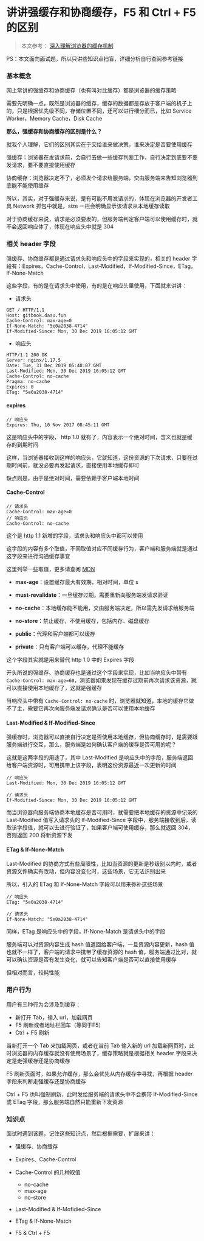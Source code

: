 # 讲讲强缓存和协商缓存，F5 和 Ctrl + F5 的区别 

> 本文参考： [深入理解浏览器的缓存机制]( https://www.jianshu.com/p/54cc04190252 )

PS：本文面向面试题，所以只讲些知识点扫盲，详细分析自行查阅参考链接

### 基本概念

网上常讲的强缓存和协商缓存（也有叫对比缓存）都是浏览器的缓存策略

需要先明确一点，既然是浏览器的缓存，缓存的数据都是存放于客户端的机子上的，只是根据优先级不同，存储位置不同，还可以进行细分而已，比如 Service Worker，Memory Cache，Disk Cache

**那么，强缓存和协商缓存的区别是什么？**

就我个人理解，它们的区别其实在于交给谁来做决策，谁来决定是否要使用缓存

强缓存：浏览器在发请求前，会自行去做一些缓存判断工作，自行决定到底要不要发请求，要不要直接使用缓存

协商缓存：浏览器决定不了，必须发个请求给服务端，交由服务端来告知浏览器到底能不能使用缓存

所以，其实，对于强缓存来说，是有可能不用发请求的，体现在浏览器的开发者工具 Network 抓包中就是，size 一栏会明确显示该请求从本地缓存读取

对于协商缓存来说，请求是必须要发的，但服务端判定客户端可以使用缓存时，就不会返回响应体了，体现在响应头中就是 304

### 相关 header 字段

强缓存、协商缓存都是通过请求头和响应头中的字段来实现的，相关的 header 字段有：Expires，Cache-Control，Last-Modified，If-Modified-Since，ETag，If-None-Match

这些字段，有的是在请求头中使用，有的是在响应头里使用，下面就来讲讲：

- 请求头

```http
GET / HTTP/1.1
Host: gitbook.dasu.fun
Cache-Control: max-age=0
If-None-Match: "5e0a2038-4714"
If-Modified-Since: Mon, 30 Dec 2019 16:05:12 GMT
```

- 响应头

```http
HTTP/1.1 200 OK
Server: nginx/1.17.5
Date: Tue, 31 Dec 2019 05:48:07 GMT
Last-Modified: Mon, 30 Dec 2019 16:05:12 GMT
Cache-Control: no-cache
Pragma: no-cache
Expires: 0
ETag: "5e0a2038-4714"
```

#### expires

```
// 响应头
Expires: Thu, 10 Nov 2017 08:45:11 GMT
```

这是响应头中的字段， http 1.0 就有了，内容表示一个绝对时间，含义也就是缓存的到期时间

这样，当浏览器接收到这样的响应头，它就知道，这份资源的下次请求，只要在过期时间前，就没必要再发起请求，直接使用本地缓存即可

缺点则是，由于是绝对时间，需要依赖于客户端本地时间

#### Cache-Control

```
// 请求头
Cache-Control: max-age=0
// 响应头
Cache-Control: no-cache
```

这个是 http 1.1 新增的字段，请求头和响应头中都可以使用

这字段的内容有多个取值，不同取值对应不同缓存行为，客户端和服务端就是通过这字段来进行沟通缓存事宜

这里列举一些取值，更多请查阅 [MDN](https://developer.mozilla.org/zh-CN/docs/Web/HTTP/Headers/Cache-Control)

- **max-age**：设置缓存最大有效期，相对时间，单位 s

- **must-revalidate**：一旦缓存过期，需要重新向服务端发请求验证
- **no-cache**：本地缓存能不能用，交由服务端决定，所以需先发请求给服务端
- **no-store**：禁止缓存，不使用缓存，包括内存、磁盘缓存
- **public**：代理和客户端都可以缓存
- **private**：只有客户端可以缓存，代理不能缓存

这个字段其实就是用来替代 http 1.0 中的 Expires 字段

开头所说的强缓存、协商缓存也是通过这个字段来实现，比如当响应头中带有 `Cache-Control: max-age=60`，浏览器如果发现在缓存过期前再次请求该资源，就可以直接使用本地缓存了，这就是强缓存

当响应头中带有 `Cache-Control: no-cache` 时，浏览器就知道，本地的缓存它做不了主，需要它再次向服务端发请求确认是否可以使用本地缓存

#### Last-Modified & If-Modified-Since

强缓存时，浏览器可以直接自行决定是否使用本地缓存，但协商缓存时，是需要跟服务端进行交互，那么，服务端是如何确认客户端的缓存是否可用的呢？

这就是这两字段的用途了，其中 Last-Modified 是响应头中的字段，服务端返回给客户端资源时，可用携带上该字段，表明这份资源最近一次更新的时间

```
// 响应头
Last-Modified: Mon, 30 Dec 2019 16:05:12 GMT

// 请求头
If-Modified-Since: Mon, 30 Dec 2019 16:05:12 GMT
```

而当浏览器向服务端协商本地缓存是否可用时，就需要把本地缓存的资源中记录的 Last-Modified 值写入请求头的 If-Modified-Since 字段中，服务端接收到后，读取该字段值，就可以去进行验证了，如果客户端可使用缓存，那么就返回 304，否则返回 200 将新资源下发

#### ETag & If-None-Match

Last-Modified 的协商方式有些局限性，比如当资源的更新是秒级别以内时，或者资源文件确实有改动，但内容没变化时，这些场景，它无法识别出来

所以，引入的 ETag 和 If-None-Match 字段可以用来弥补这些场景

```
// 响应头
ETag: "5e0a2038-4714"

// 请求头
If-None-Match: "5e0a2038-4714"
```

同样，ETag 是响应头中的字段，If-None-Match 是请求头中的字段

服务端可以对资源内容生成 hash 值返回给客户端，一旦资源内容更新，hash 值也就不一样了，客户端的请求中携带了缓存资源的 hash 值，服务端通过比对，就可以确认资源是否有发生变化，就可以告知客户端是否可以直接使用缓存

但相对而言，较耗性能

### 用户行为

用户有三种行为会涉及到缓存：

- 新打开 Tab，输入 url，加载网页
- F5 刷新或者地址栏回车（等同于F5）
- Ctrl + F5 刷新

当新打开一个 Tab 来加载网页，或者在当前 Tab 输入新的 url 加载新网页时，此时浏览器的内存缓存就没有使用场景了，缓存策略就是根据相关 header 字段来决定是走强缓存还是协商缓存

F5 刷新页面时，如果允许缓存，那么会优先从内存缓存中寻找，再根据 header 字段来判断走强缓存还是协商缓存

Ctrl + F5 也叫强制刷新，此时发给服务端的请求头中不会携带 If-Modified-Since 或 ETag 字段，那么服务端自然只能重新下发资源

### 知识点

面试时遇到该题，记住这些知识点，然后根据需要，扩展来讲：

- 强缓存、协商缓存
- Expires、Cache-Control
- Cache-Control 的几种取值
  - no-cache
  - max-age
  - no-store
- Last-Modified & If-Mofidied-Since
- ETag & If-None-Match

- F5 & Ctrl + F5

